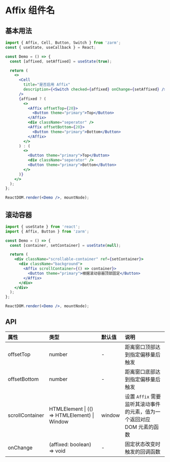 # Affix 组件名

## 基本用法

```jsx
import { Affix, Cell, Button, Switch } from 'zarm';
const { useState, useCallback } = React;

const Demo = () => {
  const [affixed, setAffixed] = useState(true);

  return (
    <>
      <Cell
        title="是否启用 Affix"
        description={<Switch checked={affixed} onChange={setAffixed} />}
      />
      {affixed ? (
        <>
          <Affix offsetTop={20}>
            <Button theme="primary">Top</Button>
          </Affix>
          <div className="seperator" />
          <Affix offsetBottom={20}>
            <Button theme="primary">Bottom</Button>
          </Affix>
        </>
      ) : (
        <>
          <Button theme="primary">Top</Button>
          <div className="seperator" />
          <Button theme="primary">Bottom</Button>
        </>
      )}
    </>
  );
};

ReactDOM.render(<Demo />, mountNode);
```

## 滚动容器

```jsx
import { useState } from 'react';
import { Affix, Button } from 'zarm';

const Demo = () => {
  const [container, setContainer] = useState(null);

  return (
    <div className="scrollable-container" ref={setContainer}>
      <div className="background">
        <Affix scrollContainer={() => container}>
          <Button theme="primary">根据滚动容器顶部固定</Button>
        </Affix>
      </div>
    </div>
  );
};

ReactDOM.render(<Demo />, mountNode);
```

## API

| 属性            | 类型                                         | 默认值 | 说明                                                                   |
| :-------------- | :------------------------------------------- | :----- | :--------------------------------------------------------------------- |
| offsetTop       | number                                       | -      | 距离窗口顶部达到指定偏移量后触发                                       |
| offsetBottom    | number                                       | -      | 距离窗口底部达到指定偏移量后触发                                       |
| scrollContainer | HTMLElement \| (() => HTMLElement) \| Window | window | 设置 `Affix` 需要监听其滚动事件的元素，值为一个返回对应 DOM 元素的函数 |
| onChange        | (affixed: boolean) => void                   | -      | 固定状态改变时触发的回调函数                                           |
